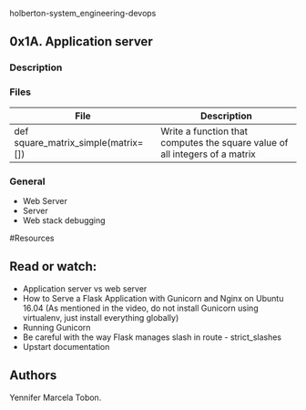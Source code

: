 holberton-system_engineering-devops

## 0x1A. Application server
### Description

### Files

| File | Description |
| ------ | ------ |
| def square_matrix_simple(matrix=[]) | Write a function that computes the square value of all integers of a matrix |


### General
* Web Server
* Server
* Web stack debugging

#Resources
## Read or watch:
* Application server vs web server
* How to Serve a Flask Application with Gunicorn and Nginx on Ubuntu 16.04 (As mentioned in the video, do not install Gunicorn using virtualenv, just install everything globally)
* Running Gunicorn
* Be careful with the way Flask manages slash in route - strict_slashes
* Upstart documentation

## Authors

Yennifer Marcela Tobon.
